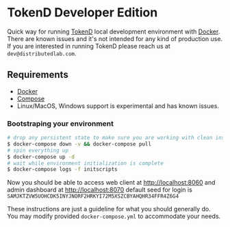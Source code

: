 # TokenD Developer Edition

Quick way for running [TokenD](https://tokend.io) local development environment with [Docker](https://www.docker.com). There are known issues and it's not intended for any kind of production use.
If you are interested in running TokenD please reach us at `dev@distributedlab.com`.

## Requirements

* [Docker](https://www.docker.com/get-started)
* [Compose](https://docs.docker.com/compose/install/)
* Linux/MacOS, Windows support is experimental and has known issues.

### Bootstraping your environment

```sh
# drop any persistent state to make sure you are working with clean install
$ docker-compose down -v && docker-compose pull
# spin everything up
$ docker-compose up -d
# wait while environment initialization is complete
$ docker-compose logs -f initscripts
```

Now you should be able to access web client at [http://localhost:8060](http://localhost:8060) and admin dashboard at [http://localhost:8070](http://localhost:8070) default seed for login is `SAMJKTZVW5UOHCDK5INYJNORF2HRKYI72M5XSZCBYAHQHR34FFR4Z6G4`

These instructions are just a guideline for what you should generally do. You may modify provided `docker-compose.yml` to accommodate your needs.

